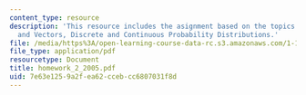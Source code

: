 ```yaml
---
content_type: resource
description: 'This resource includes the asignment based on the topics: Random Variables
  and Vectors, Discrete and Continuous Probability Distributions.'
file: /media/https%3A/open-learning-course-data-rc.s3.amazonaws.com/1-151-probability-and-statistics-in-engineering-spring-2005/7e63e1259a2fea62ccebcc6807031f8d_homework_2_2005.pdf
file_type: application/pdf
resourcetype: Document
title: homework_2_2005.pdf
uid: 7e63e125-9a2f-ea62-cceb-cc6807031f8d
---
```

